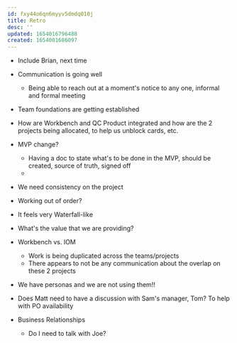 ```yaml
---
id: fxy44o6qn6myyv5dmdq010j
title: Retro
desc: ''
updated: 1654016796488
created: 1654001686097
---
```


- Include Brian, next time
- Communication is going well
  - Being able to reach out at a moment's notice to any one, informal and formal meeting
- Team foundations are getting established


- How are Workbench and QC Product integrated and how are the 2 projects being allocated, to help us unblock cards, etc. 
- MVP change?
  - Having a doc to state what's to be done in the MVP, should be created, source of truth, signed off
  - 
- We need consistency on the project
- Working out of order? 
- It feels very Waterfall-like 
- What's the value that we are providing? 
- Workbench vs. IOM
  - Work is being duplicated across the teams/projects
  - There appears to not be any communication about the overlap on these 2 projects
- We have personas and we are not using them!!
- Does Matt need to have a discussion with Sam's manager, Tom? To help with PO availability
- Business Relationships
  - Do I need to talk with Joe?